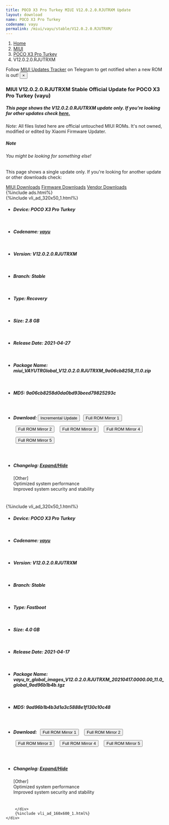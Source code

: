 ```yaml
---
title: POCO X3 Pro Turkey MIUI V12.0.2.0.RJUTRXM Update
layout: download
name: POCO X3 Pro Turkey
codename: vayu
permalink: /miui/vayu/stable/V12.0.2.0.RJUTRXM/
---
```

<nav aria-label="breadcrumb">
    <ol class="breadcrumb">
        <li class="breadcrumb-item"><a href="/">Home</a></li>
        <li class="breadcrumb-item"><a href="/miui/">MIUI</a></li>
        <li class="breadcrumb-item"><a href="/miui/vayu/">POCO X3 Pro Turkey</a></li>
        <li class="breadcrumb-item active" aria-current="page">V12.0.2.0.RJUTRXM</li>
    </ol>
</nav>
<div class="alert alert-primary alert-dismissible fade show" role="alert">
    Follow <a href="https://t.me/MIUIUpdatesTracker" class="alert-link">MIUI Updates Tracker</a> on Telegram to get
    notified when a new ROM is out!
    <button type="button" class="close" data-dismiss="alert" aria-label="Close">
        <span aria-hidden="true">&times;</span>
    </button>
</div>
<div class="col-12 mx-auto">
    <h3 class="title bg-light p-2 rounded">MIUI V12.0.2.0.RJUTRXM Stable Official Update for POCO X3 Pro Turkey (vayu)</h3>
    <h5>This page shows the V12.0.2.0.RJUTRXM update only. If you're looking for other updates check
        <a href="/miui/vayu/">here.</a></h5>
    <p><i>Note: </i>All files listed here are official untouched MIUI ROMs.
        It's not owned, modified or edited by Xiaomi Firmware Updater.</p>
    <div class="card">
        <div class="card-body">
            <h5 class="card-title">Note</h5>
            <h6 class="card-subtitle mb-2 text-muted">You might be looking for something else!</h6>
            <p class="card-text">This page shows a single update only.
                If you're looking for another update or other downloads check:</p>
            <a href="/miui/" class="card-link">MIUI Downloads</a>
            <a href="/firmware/" class="card-link">Firmware Downloads</a>
            <a href="/vendor/" class="card-link">Vendor Downloads</a>
        </div>
    </div>
    {%include ads.html%}
    <div class="row justify-content-center">
        <div class="col-10" id="downloads">
                    <div class="card card-body">
            {%include vli_ad_320x50_1.html%}
            <ul class="list-unstyled">
                <li style="padding-bottom: 10px;">
                    <h5><b>Device: </b>POCO X3 Pro Turkey</h5>
                </li>
                <li style="padding-bottom: 10px;">
                    <h5><b>Codename: </b> <a href="/miui/vayu/" target="_blank">vayu</a> </h5>
                </li>
                <li style="padding-bottom: 10px;">
                    <h5><b>Version: </b>V12.0.2.0.RJUTRXM</h5>
                </li>
                <li style="padding-bottom: 10px;">
                    <h5><b>Branch: </b>Stable</h5>
                </li>
                <li style="padding-bottom: 10px;">
                    <h5><b>Type: </b>Recovery</h5>
                </li>
                <li style="padding-bottom: 10px;">
                    <h5><b>Size: </b>2.8 GB</h5>
                </li>
                <li style="padding-bottom: 10px;">
                    <h5><b>Release Date: </b>2021-04-27</h5>
                </li>
                <li style="padding-bottom: 10px;">
                    <h5><b>Package Name: </b><span id="filename" class="text-dark">miui_VAYUTRGlobal_V12.0.2.0.RJUTRXM_9a06cb8258_11.0.zip</span></h5>
                </li>
                <li style="padding-bottom: 10px;">
                    <h5><b>MD5: </b><span id="md5" class="text-muted">9a06cb8258d0da0bd93beed79825293c</span></h5>
                </li>
                <li style="padding-bottom: 10px;">
                    <h5><b>Download: </b><button type="button" id="incremental_download" class="btn btn-warning" onclick="window.open('https://bigota.d.miui.com/V12.0.2.0.RJUTRXM/miui-blockota-vayu_tr_global-V12.0.1.0.RJUTRXM-V12.0.2.0.RJUTRXM-1b17637059-11.0.zip', '_blank');"><i class="fa fa-download"></i> Incremental Update</button> <button type="button" id="download" class="btn btn-primary" style="margin: 7px;" onclick="window.open('https://cdnorg.d.miui.com/V12.0.2.0.RJUTRXM/miui_VAYUTRGlobal_V12.0.2.0.RJUTRXM_9a06cb8258_11.0.zip', '_blank');"><i class="fa fa-download"></i> Full ROM Mirror 1</button> <button type="button" id="download" class="btn btn-primary" style="margin: 7px;" onclick="window.open('https://bkt-sgp-miui-ota-update-alisgp.oss-ap-southeast-1.aliyuncs.com/V12.0.2.0.RJUTRXM/miui_VAYUTRGlobal_V12.0.2.0.RJUTRXM_9a06cb8258_11.0.zip', '_blank');"><i class="fa fa-download"></i> Full ROM Mirror 2</button> <button type="button" id="download" class="btn btn-primary" style="margin: 7px;" onclick="window.open('https://bn.d.miui.com/V12.0.2.0.RJUTRXM/miui_VAYUTRGlobal_V12.0.2.0.RJUTRXM_9a06cb8258_11.0.zip', '_blank');"><i class="fa fa-download"></i> Full ROM Mirror 3</button> <button type="button" id="download" class="btn btn-primary" style="margin: 7px;" onclick="window.open('https://bigota.d.miui.com/V12.0.2.0.RJUTRXM/miui_VAYUTRGlobal_V12.0.2.0.RJUTRXM_9a06cb8258_11.0.zip', '_blank');"><i class="fa fa-download"></i> Full ROM Mirror 4</button> <button type="button" id="download" class="btn btn-primary" style="margin: 7px;" onclick="window.open('https://hugeota.d.miui.com/V12.0.2.0.RJUTRXM/miui_VAYUTRGlobal_V12.0.2.0.RJUTRXM_9a06cb8258_11.0.zip', '_blank');"><i class="fa fa-download"></i> Full ROM Mirror 5</button></h5>
                </li>
                <li style="padding-bottom: 10px;">
                    <h5><b>Changelog: </b><a href="#vayu_1_changelog" data-toggle="collapse" role="button"
                            aria-expanded="false" aria-controls="vayu_1_changelog"> <i class="fa fa-arrow-down"
                                aria-hidden="true"></i> Expand/Hide</a></h5>
                    <div class="collapse" id="vayu_1_changelog">
                        <p id="changelog_text">[Other]<br>Optimized system performance<br>Improved system security and stability</p>
                    </div>
                </li>
            </ul>
        </div>
        <div class="card card-body">
            {%include vli_ad_320x50_1.html%}
            <ul class="list-unstyled">
                <li style="padding-bottom: 10px;">
                    <h5><b>Device: </b>POCO X3 Pro Turkey</h5>
                </li>
                <li style="padding-bottom: 10px;">
                    <h5><b>Codename: </b> <a href="/miui/vayu/" target="_blank">vayu</a> </h5>
                </li>
                <li style="padding-bottom: 10px;">
                    <h5><b>Version: </b>V12.0.2.0.RJUTRXM</h5>
                </li>
                <li style="padding-bottom: 10px;">
                    <h5><b>Branch: </b>Stable</h5>
                </li>
                <li style="padding-bottom: 10px;">
                    <h5><b>Type: </b>Fastboot</h5>
                </li>
                <li style="padding-bottom: 10px;">
                    <h5><b>Size: </b>4.0 GB</h5>
                </li>
                <li style="padding-bottom: 10px;">
                    <h5><b>Release Date: </b>2021-04-17</h5>
                </li>
                <li style="padding-bottom: 10px;">
                    <h5><b>Package Name: </b><span id="filename" class="text-dark">vayu_tr_global_images_V12.0.2.0.RJUTRXM_20210417.0000.00_11.0_global_9ad96b1b4b.tgz</span></h5>
                </li>
                <li style="padding-bottom: 10px;">
                    <h5><b>MD5: </b><span id="md5" class="text-muted">9ad96b1b4b3d1a3c5888e1f130c10c48</span></h5>
                </li>
                <li style="padding-bottom: 10px;">
                    <h5><b>Download: </b> <button type="button" id="download" class="btn btn-primary" style="margin: 7px;" onclick="window.open('https://cdnorg.d.miui.com/V12.0.2.0.RJUTRXM/vayu_tr_global_images_V12.0.2.0.RJUTRXM_20210417.0000.00_11.0_global_9ad96b1b4b.tgz', '_blank');"><i class="fa fa-download"></i> Full ROM Mirror 1</button> <button type="button" id="download" class="btn btn-primary" style="margin: 7px;" onclick="window.open('https://bkt-sgp-miui-ota-update-alisgp.oss-ap-southeast-1.aliyuncs.com/V12.0.2.0.RJUTRXM/vayu_tr_global_images_V12.0.2.0.RJUTRXM_20210417.0000.00_11.0_global_9ad96b1b4b.tgz', '_blank');"><i class="fa fa-download"></i> Full ROM Mirror 2</button> <button type="button" id="download" class="btn btn-primary" style="margin: 7px;" onclick="window.open('https://bn.d.miui.com/V12.0.2.0.RJUTRXM/vayu_tr_global_images_V12.0.2.0.RJUTRXM_20210417.0000.00_11.0_global_9ad96b1b4b.tgz', '_blank');"><i class="fa fa-download"></i> Full ROM Mirror 3</button> <button type="button" id="download" class="btn btn-primary" style="margin: 7px;" onclick="window.open('https://bigota.d.miui.com/V12.0.2.0.RJUTRXM/vayu_tr_global_images_V12.0.2.0.RJUTRXM_20210417.0000.00_11.0_global_9ad96b1b4b.tgz', '_blank');"><i class="fa fa-download"></i> Full ROM Mirror 4</button> <button type="button" id="download" class="btn btn-primary" style="margin: 7px;" onclick="window.open('https://hugeota.d.miui.com/V12.0.2.0.RJUTRXM/vayu_tr_global_images_V12.0.2.0.RJUTRXM_20210417.0000.00_11.0_global_9ad96b1b4b.tgz', '_blank');"><i class="fa fa-download"></i> Full ROM Mirror 5</button></h5>
                </li>
                <li style="padding-bottom: 10px;">
                    <h5><b>Changelog: </b><a href="#vayu_2_changelog" data-toggle="collapse" role="button"
                            aria-expanded="false" aria-controls="vayu_2_changelog"> <i class="fa fa-arrow-down"
                                aria-hidden="true"></i> Expand/Hide</a></h5>
                    <div class="collapse" id="vayu_2_changelog">
                        <p id="changelog_text">[Other]<br>Optimized system performance<br>Improved system security and stability</p>
                    </div>
                </li>
            </ul>
        </div>

        </div>
        {%include vli_ad_160x600_1.html%}
    </div>
</div>
